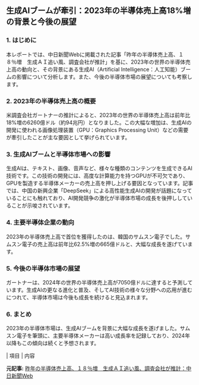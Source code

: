 ## 生成AIブームが牽引：2023年の半導体売上高18%増の背景と今後の展望

### 1. はじめに

本レポートでは、中日新聞Webに掲載された記事「昨年の半導体売上高、１８％増　生成ＡＩ追い風、調査会社が推計」を基に、2023年の世界の半導体売上高の動向と、その背景にある生成AI（Artificial Intelligence：人工知能）ブームの影響について分析します。また、今後の半導体市場の展望についても考察します。

### 2. 2023年の半導体売上高の概要

米調査会社ガートナーの推計によると、2023年の世界の半導体売上高は前年比18%増の6260億ドル（約94兆円）となりました。この大幅な増加は、生成AIの開発に使われる画像処理装置（GPU：Graphics Processing Unit）などの需要が牽引したことが主な要因として挙げられています。

### 3. 生成AIブームと半導体市場への影響

生成AIは、テキスト、画像、音声など、様々な種類のコンテンツを生成できるAI技術です。この技術の開発には、高度な計算能力を持つGPUが不可欠であり、GPUを製造する半導体メーカーの売上高を押し上げる要因となっています。記事では、中国の新興企業「DeepSeek」による高性能生成AIの開発が話題になっていることにも触れており、AI開発競争の激化が半導体市場の成長を後押ししていることが示唆されています。

### 4. 主要半導体企業の動向

2023年の半導体売上高で首位を獲得したのは、韓国のサムスン電子でした。サムスン電子の売上高は前年比62.5%増の665億ドルと、大幅な成長を遂げています。

### 5. 今後の半導体市場の展望

ガートナーは、2024年の世界の半導体売上高が7050億ドルに達すると予測しています。生成AIの更なる進化と普及、そしてAI技術の様々な分野への応用が進むにつれて、半導体市場は今後も成長を続けると見込まれます。

### 6. まとめ

2023年の半導体市場は、生成AIブームを背景に大幅な成長を遂げました。サムスン電子を筆頭に、主要半導体メーカーは高い成長率を記録しており、2024年以降もこの傾向は続くと予想されます。

| 項目 | 内容 

**元記事:** [昨年の半導体売上高、１８％増　生成ＡＩ追い風、調査会社が推計：中日新聞Web](https://www.chunichi.co.jp/article/1040587)